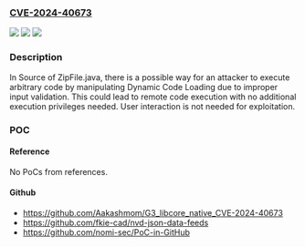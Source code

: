 ### [CVE-2024-40673](https://cve.mitre.org/cgi-bin/cvename.cgi?name=CVE-2024-40673)
![](https://img.shields.io/static/v1?label=Product&message=Android&color=blue)
![](https://img.shields.io/static/v1?label=Version&message=%3D%2014%20&color=brighgreen)
![](https://img.shields.io/static/v1?label=Vulnerability&message=Remote%20code%20execution&color=brighgreen)

### Description

In Source of ZipFile.java, there is a possible way for an attacker to execute arbitrary code by manipulating Dynamic Code Loading due to improper input validation. This could lead to remote code execution with no additional execution privileges needed. User interaction is not needed for exploitation.

### POC

#### Reference
No PoCs from references.

#### Github
- https://github.com/Aakashmom/G3_libcore_native_CVE-2024-40673
- https://github.com/fkie-cad/nvd-json-data-feeds
- https://github.com/nomi-sec/PoC-in-GitHub

